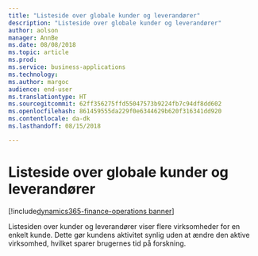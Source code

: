 ```yaml
---
title: "Listeside over globale kunder og leverandører"
description: "Listeside over globale kunder og leverandører"
author: aolson
manager: AnnBe
ms.date: 08/08/2018
ms.topic: article
ms.prod: 
ms.service: business-applications
ms.technology: 
ms.author: margoc
audience: end-user
ms.translationtype: HT
ms.sourcegitcommit: 62ff356275ffd55047573b9224fb7c94df8dd602
ms.openlocfilehash: 861459555da229f0e6344629b620f316341dd920
ms.contentlocale: da-dk
ms.lasthandoff: 08/15/2018

---
```

#  <a name="global-customer-and-vendor-list-page"></a>Listeside over globale kunder og leverandører

[!include[dynamics365-finance-operations banner](../includes/dynamics365-finance-operations.md)]


Listesiden over kunder og leverandører viser flere virksomheder for en enkelt kunde. Dette gør kundens aktivitet synlig uden at ændre den aktive virksomhed, hvilket sparer brugernes tid på forskning.

